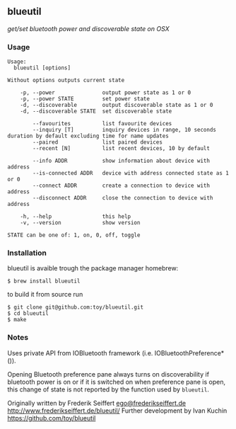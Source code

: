 ## blueutil
*get/set bluetooth power and discoverable state on OSX*

### Usage
```
Usage:
  blueutil [options]

Without options outputs current state

    -p, --power               output power state as 1 or 0
    -p, --power STATE         set power state
    -d, --discoverable        output discoverable state as 1 or 0
    -d, --discoverable STATE  set discoverable state

        --favourites          list favourite devices
        --inquiry [T]         inquiry devices in range, 10 seconds duration by default excluding time for name updates
        --paired              list paired devices
        --recent [N]          list recent devices, 10 by default

        --info ADDR           show information about device with address
        --is-connected ADDR   device with address connected state as 1 or 0
        --connect ADDR        create a connection to device with address
        --disconnect ADDR     close the connection to device with address

    -h, --help                this help
    -v, --version             show version

STATE can be one of: 1, on, 0, off, toggle
```
### Installation
blueutil is avaible trough the package manager homebrew:
```
$ brew install blueutil
```

to build it from source run
```
$ git clone git@github.com:toy/blueutil.git
$ cd blueutil
$ make
```

### Notes
Uses private API from IOBluetooth framework (i.e. IOBluetoothPreference*()).

Opening Bluetooth preference pane always turns on discoverability if bluetooth power is on or if it is switched on when preference pane is open, this change of state is not reported by the function used by `blueutil`.

Originally written by Frederik Seiffert ego@frederikseiffert.de http://www.frederikseiffert.de/blueutil/
Further development by Ivan Kuchin https://github.com/toy/blueutil
